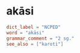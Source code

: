 # akāsi

``` toml
dict_label = "NCPED"
word = "akāsi"
grammar_comment = "2 sg."
see_also = ["karoti"]
```

